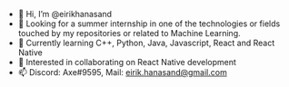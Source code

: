 - 👋 Hi, I’m @eirikhanasand
- 👀 Looking for a summer internship in one of the technologies or fields touched by my repositories or related to Machine Learning.
- 🌱 Currently learning C++, Python, Java, Javascript, React and React Native
- 💞️ Interested in collaborating on React Native development
- 📫 Discord: Axe#9595, Mail: eirik.hanasand@gmail.com

<!---
eirikhanasand/eirikhanasand is a ✨ special ✨ repository because its `README.md` (this file) appears on your GitHub profile.
You can click the Preview link to take a look at your changes.
--->
